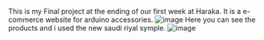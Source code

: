 This is my Final project at the ending of our first week at Haraka.
It is a e-commerce website for arduino accessories.
![image](https://github.com/user-attachments/assets/2244c465-2562-443a-8b9d-0b21b7c33851)
Here you can see the products and i used the new saudi riyal symple.
![image](https://github.com/user-attachments/assets/4b455380-4a90-4ae1-b1d2-55ba191fabcb)
